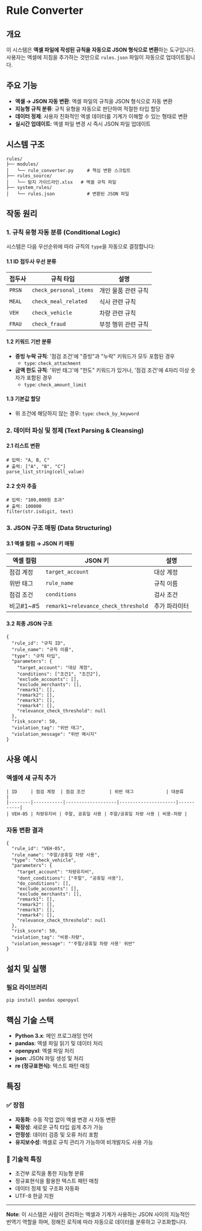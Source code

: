 # Rule Converter

## 개요

이 시스템은 **엑셀 파일에 작성된 규칙을 자동으로 JSON 형식으로 변환**하는 도구입니다. 사용자는 엑셀에 지침을 추가하는 것만으로 `rules.json` 파일이 자동으로 업데이트됩니다.

## 주요 기능

-  **엑셀 → JSON 자동 변환**: 엑셀 파일의 규칙을 JSON 형식으로 자동 변환
-  **지능형 규칙 분류**: 규칙 유형을 자동으로 판단하여 적절한 타입 할당
-  **데이터 정제**: 사용자 친화적인 엑셀 데이터를 기계가 이해할 수 있는 형태로 변환
-  **실시간 업데이트**: 엑셀 파일 변경 시 즉시 JSON 파일 업데이트

## 시스템 구조

```
rules/
├── modules/
│   └── rule_converter.py     # 핵심 변환 스크립트
├── rules_source/
│   └── 탐지 가이드라인.xlsx   # 엑셀 규칙 파일
├── system_rules/
│   └── rules.json            # 변환된 JSON 파일
```

## 작동 원리

### 1. 규칙 유형 자동 분류 (Conditional Logic)

시스템은 다음 우선순위에 따라 규칙의 `type`을 자동으로 결정합니다:

#### 1.1 ID 접두사 우선 분류
| 접두사 | 규칙 타입 | 설명 |
|--------|-----------|------|
| `PRSN` | `check_personal_items` | 개인 물품 관련 규칙 |
| `MEAL` | `check_meal_related` | 식사 관련 규칙 |
| `VEH` | `check_vehicle` | 차량 관련 규칙 |
| `FRAU` | `check_fraud` | 부정 행위 관련 규칙 |

#### 1.2 키워드 기반 분류
- **증빙 누락 규칙**: '점검 조건'에 "증빙"과 "누락" 키워드가 모두 포함된 경우
  - `type`: `check_attachment`
- **금액 한도 규칙**: '위반 태그'에 "한도" 키워드가 있거나, '점검 조건'에 4자리 이상 숫자가 포함된 경우
  - `type`: `check_amount_limit`

#### 1.3 기본값 할당
- 위 조건에 해당하지 않는 경우: `type`: `check_by_keyword`

### 2. 데이터 파싱 및 정제 (Text Parsing & Cleansing)

#### 2.1 리스트 변환
```
# 입력: "A, B, C"
# 출력: ["A", "B", "C"]
parse_list_string(cell_value)
```

#### 2.2 숫자 추출
```
# 입력: "100,000원 초과"
# 출력: 100000
filter(str.isdigit, text)
```

### 3. JSON 구조 매핑 (Data Structuring)

#### 3.1 엑셀 컬럼 → JSON 키 매핑
| 엑셀 컬럼 | JSON 키 | 설명 |
|-----------|---------|------|
| 점검 계정 | `target_account` | 대상 계정 |
| 위반 태그 | `rule_name` | 규칙 이름 |
| 점검 조건 | `conditions` | 검사 조건 |
| 비고#1~#5 | `remark1`~`relevance_check_threshold` | 추가 파라미터 |

#### 3.2 최종 JSON 구조
```
{
  "rule_id": "규칙 ID",
  "rule_name": "규칙 이름",
  "type": "규칙 타입",
  "parameters": {
    "target_account": "대상 계정",
    "conditions": ["조건1", "조건2"],
    "exclude_accounts": [],
    "exclude_merchants": [],
    "remark1": [],
    "remark2": [],
    "remark3": [],
    "remark4": [],
    "relevance_check_threshold": null
  },
  "risk_score": 50,
  "violation_tag": "위반 태그",
  "violation_message": "위반 메시지"
}
```

## 사용 예시

### 엑셀에 새 규칙 추가
```
| ID     | 점검 계정  | 점검 조건         | 위반 태그            | 대분류    |
|--------|-----------|-------------------|---------------------|-----------|
| VEH-05 | 차량유지비 | 주말, 공휴일 사용 | 주말/공휴일 차량 사용 | 비용-차량 |
```

### 자동 변환 결과
```
{
  "rule_id": "VEH-05",
  "rule_name": "주말/공휴일 차량 사용",
  "type": "check_vehicle",
  "parameters": {
    "target_account": "차량유지비",
    "dont_conditions": ["주말", "공휴일 사용"],
    "do_conditions": [],
    "exclude_accounts": [],
    "exclude_merchants": [],
    "remark1": [],
    "remark2": [],
    "remark3": [],
    "remark4": [],
    "relevance_check_threshold": null
  },
  "risk_score": 50,
  "violation_tag": "비용-차량",
  "violation_message": "'주말/공휴일 차량 사용' 위반"
}
```

## 설치 및 실행

### 필요 라이브러리
```
pip install pandas openpyxl
```

## 핵심 기술 스택

- **Python 3.x**: 메인 프로그래밍 언어
- **pandas**: 엑셀 파일 읽기 및 데이터 처리
- **openpyxl**: 엑셀 파일 처리
- **json**: JSON 파일 생성 및 처리
- **re (정규표현식)**: 텍스트 패턴 매칭

## 특징

### ✅ 장점
- **자동화**: 수동 작업 없이 엑셀 변경 시 자동 변환
- **확장성**: 새로운 규칙 타입 쉽게 추가 가능
- **안정성**: 데이터 검증 및 오류 처리 포함
- **유지보수성**: 엑셀로 규칙 관리가 가능하여 비개발자도 사용 가능

### 🔧 기술적 특징
- 조건부 로직을 통한 지능형 분류
- 정규표현식을 활용한 텍스트 패턴 매칭
- 데이터 정제 및 구조화 자동화
- UTF-8 한글 지원

---

**Note**: 이 시스템은 사람이 관리하는 엑셀과 기계가 사용하는 JSON 사이의 지능적인 번역기 역할을 하며, 정해진 로직에 따라 자동으로 데이터를 분류하고 구조화합니다.
